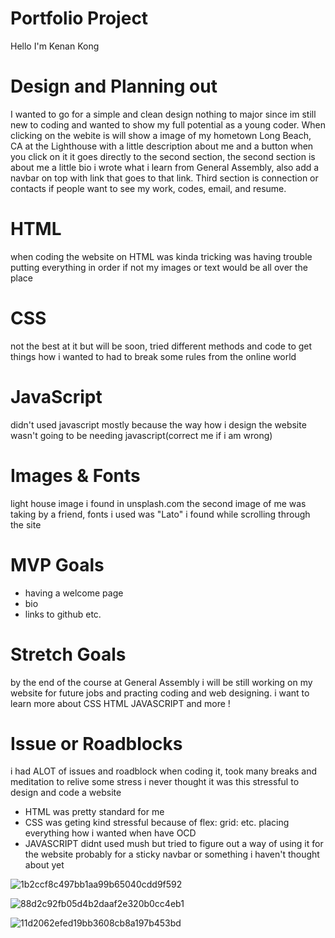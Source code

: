 # Portfolio Project 
Hello I'm Kenan Kong 

# Design and Planning out
I wanted to go for a simple and clean design nothing to major since im still new to coding and wanted to show my full potential as a young coder. When clicking on the webite is will show a image of my hometown Long Beach, CA at the Lighthouse with a little description about me and a button when you click on it it goes directly to the second section, the second section is about me a little bio i wrote what i learn from General Assembly, also add a navbar on top with link that goes to that link. Third section is connection or contacts if people want to see my work, codes, email, and resume.

# HTML 
when coding the website on HTML was kinda tricking was having trouble putting everything in order if not my images or text would be all over the place

# CSS
not the best at it but will be soon, tried different methods and code to get things how i wanted to had to break some rules from the online world

# JavaScript 
didn't used javascript mostly because the way how i design the website wasn't going to be needing javascript(correct me if i am wrong)

# Images & Fonts
light house image i found in unsplash.com the second image of me was taking by a friend, fonts i used was "Lato" i found while scrolling through the site

# MVP Goals
- having a welcome page
- bio
- links to github etc.

# Stretch Goals 
by the end of the course at General Assembly i will be still working on my website for future jobs and practing coding and web designing. i want to learn more about CSS HTML JAVASCRIPT and more !

# Issue or Roadblocks
i had ALOT of issues and roadblock when coding it, took many breaks and meditation to relive some stress i never thought it was this stressful to design and code a website
- HTML was pretty standard for me 
- CSS was geting kind stressful because of flex: grid: etc. placing everything how i wanted when have OCD
- JAVASCRIPT didnt used mush but tried to figure out a way of using it for the website probably for a sticky navbar or something i haven't thought about yet


![1b2ccf8c497bb1aa99b65040cdd9f592](https://user-images.githubusercontent.com/101943583/176097954-75a2757c-2cd7-425f-b628-c647ed9ec0cc.jpg)



![88d2c92fb05d4b2daaf2e320b0cc4eb1](https://user-images.githubusercontent.com/101943583/176097963-0726aa81-c00a-4cd7-abfb-afff0d18b12d.png)

![11d2062efed19bb3608cb8a197b453bd](https://user-images.githubusercontent.com/101943583/176097972-a6b49082-f4bc-4a20-b2bd-e1562f219e15.png)
